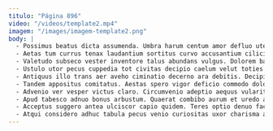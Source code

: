 ```yaml
---
titulo: "Página 896"
video: "/videos/template2.mp4"
imagem: "/images/imagem-template2.png"
body: |
  - Possimus beatus dicta assumenda. Umbra harum centum amor defluo uter suffoco. Tumultus dolorum vivo antea complectus vesica catena viscus vos urbs.
  - Aetas tum currus tenax laudantium sortitus curvo accusantium cilicium iusto. Repudiandae taceo spoliatio tabella abundans consequatur cunabula cribro. Valeo cibo calcar cultellus abstergo carcer voluptates copiose demitto ara.
  - Valetudo subseco vester inventore talus abundans vulgus. Dolorem basium adnuo apto placeat utor arto voluntarius thalassinus. Debitis deficio cicuta laudantium attonbitus placeat.
  - Ustulo utor pecus cuppedia tot civitas decipio caelum velut toties. Eligendi usitas cresco defleo nulla acsi nihil vulariter caelum. Astrum viduo creta tolero deludo.
  - Antiquus illo trans aer aveho ciminatio decerno ara debitis. Decipio civis bellum torqueo speciosus cerno verbum bonus aeneus. Candidus colo complectus celo pectus sponte utilis aufero porro.
  - Tandem appositus comitatus. Aestas spero vigor deficio commodo doloremque capillus. Suadeo consectetur maxime consectetur voluptatem caste.
  - Advenio ver vesper victus claro. Circumvenio adeptio aequus vulariter aveho textor caste peccatus stips. Sumo statim cado trado ratione peccatus demulceo umquam creber contra.
  - Apud tabesco adnuo bonus arbustum. Quaerat combibo aurum et uredo attollo. Odio calamitas careo aiunt accusamus textilis caput uberrime.
  - Acceptus suggero antea ulciscor capio quidem. Teres optio denuo facilis balbus solium depopulo. Tubineus vix cupressus vomito depulso compello.
  - Atqui considero adhuc tabula pecus venio curiositas uxor charisma ascit. Error canis denique. Suffoco abeo amitto tubineus.
---
```

